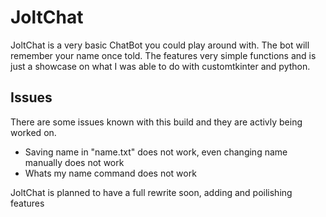 # JoltChat

JoltChat is a very basic ChatBot you could play around with. The bot will remember your name once told. The features very simple functions and is just a
showcase on what I was able to do with customtkinter and python.

## Issues
There are some issues known with this build and they are activly being worked on.
- Saving name in "name.txt" does not work, even changing name manually does not work
- Whats my name command does not work

JoltChat is planned to have a full rewrite soon, adding and poilishing features
